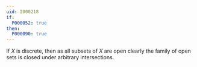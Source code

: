 ```yaml
---
uid: I000218
if:
  P000052: true
then:
  P000090: true
---
```


If $X$ is discrete, then as all subsets of $X$ are open clearly the family of open sets is closed under arbitrary intersections.

